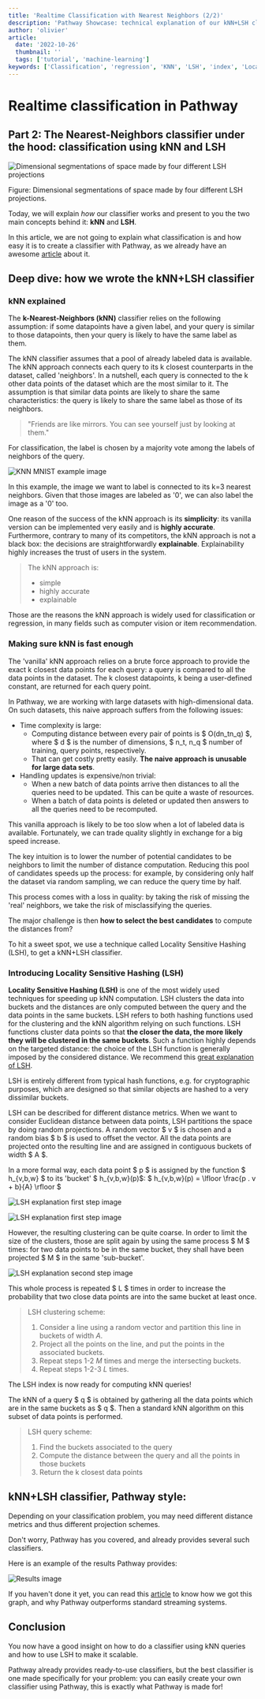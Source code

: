 ```yaml
---
title: 'Realtime Classification with Nearest Neighbors (2/2)'
description: 'Pathway Showcase: technical explanation of our kNN+LSH classifier'
author: 'olivier'
article:
  date: '2022-10-26'
  thumbnail: ''
  tags: ['tutorial', 'machine-learning']
keywords: ['Classification', 'regression', 'KNN', 'LSH', 'index', 'Locality Sensitive Hashing', 'MNIST', 'euclidean distance']
---
```


# Realtime classification in Pathway 

## Part 2: The Nearest-Neighbors classifier under the hood: classification using kNN and LSH

![Dimensional segmentations of space made by four different LSH projections](/assets/content/showcases/lsh/LSH.png)

Figure: Dimensional segmentations of space made by four different LSH projections.

Today, we will explain *how* our classifier works and present to you the two main concepts behind it: **kNN** and **LSH**.

In this article, we are not going to explain what classification is and how easy it is to create a classifier with Pathway, as we already have an awesome [article](/developers/showcases/lsh/lsh_chapter1) about it.

## Deep dive: how we wrote the kNN+LSH classifier

### kNN explained

The **k-Nearest-Neighbors (kNN)** classifier relies on the following assumption: if some datapoints have a given label, and your query is similar to those datapoints, then your query is likely to have the same label as them.


The kNN classifier assumes that a pool of already labeled data is available.
The kNN approach connects each query to its k closest counterparts in the dataset, called 'neighbors'.
In a nutshell, each query is connected to the k other data points of the dataset which are the most similar to it.
The assumption is that similar data points are likely to share the same characteristics: the query is likely to share the same label as those of its neighbors.

> "Friends are like mirrors. You can see yourself just by looking at them."

For classification, the label is chosen by a majority vote among the labels of neighbors of the query.

![KNN MNIST example image](/assets/content/showcases/lsh/lsh_knn_example_MNIST.png)

In this example, the image we want to label is connected to its k=3 nearest neighbors. Given that those images are labeled as '0', we can also label the image as a '0' too.

One reason of the success of the kNN approach is its **simplicity**: its vanilla version can be implemented very easily and is **highly accurate**.
Furthermore, contrary to many of its competitors, the kNN approach is not a black box: the decisions are straightforwardly **explainable**.
Explainability highly increases the trust of users in the system.

>The kNN approach is:
>* simple
>* highly accurate
>* explainable

Those are the reasons the kNN approach is widely used for classification or regression, in many fields such as computer vision or item recommendation.

### Making sure kNN is fast enough

The 'vanilla' kNN approach relies on a brute force approach to provide the exact k closest data points for each query: a query is compared to all the data points in the dataset.
The k closest datapoints, k being a user-defined constant, are returned for each query point.

In Pathway, we are working with large datasets with high-dimensional data.
On such datasets, this naive approach suffers from the following issues:

- Time complexity is large:
  - Computing distance between every pair of points is $ O(dn_tn_q) $, where $ d $ is the number of dimensions, $ n_t, n_q $ number of training, query points, respectively.
  - That can get costly pretty easily. **The naive approach is unusable for large data sets**.
- Handling updates is expensive/non trivial:
  - When a new batch of data points arrive then distances to all the queries need to be updated. This can be quite a waste of resources.
  - When a batch of data points is deleted or updated then answers to all the queries need to be recomputed.

This vanilla approach is likely to be too slow when a lot of labeled data is available. Fortunately, we can trade quality slightly in exchange for a big speed increase.

The key intuition is to lower the number of potential candidates to be neighbors to limit the number of distance computation. Reducing this pool of candidates speeds up the process: for example, by considering only half the dataset via random sampling, we can reduce the query time by half.

This process comes with a loss in quality: by taking the risk of missing the 'real' neighbors, we take the risk of misclassifying the queries.

The major challenge is then **how to select the best candidates** to compute the distances from?

To hit a sweet spot, we use a technique called Locality Sensitive Hashing (LSH), to get a kNN+LSH classifier.


### Introducing Locality Sensitive Hashing (LSH)

**Locality Sensitive Hashing (LSH)** is one of the most widely used techniques for speeding up kNN computation. LSH clusters the data into buckets and the distances are only computed between the query and the data points in the same buckets.
LSH refers to both hashing functions used for the clustering and the kNN algorithm relying on such functions.
LSH functions cluster data points so that **the closer the data, the more likely they will be clustered in the same buckets**.
Such a function highly depends on the targeted distance: the choice of the LSH function is generally imposed by the considered distance.
We recommend this [great explanation of LSH](https://randorithms.com/2019/09/19/Visual-LSH.html).

LSH is entirely different from typical hash functions, e.g. for cryptographic purposes, which are designed so that similar objects are hashed to a very dissimilar buckets.

LSH can be described for different distance metrics. When we want to consider Euclidean distance between data points, LSH partitions the space by doing random projections.
A random vector $ v $ is chosen and a random bias $ b $ is used to offset the vector.
All the data points are projected onto the resulting line and are assigned in contiguous buckets of width $ A $.

In a more formal way, each data point $ p $ is assigned by the function $ h_{v,b,w} $ to its 'bucket' $ h_{v,b,w}(p)$:  $ h_{v,b,w}(p) = \lfloor \frac{p . v + b}{A} \rfloor $

![LSH explanation first step image](/assets/content/showcases/lsh/lsh_projection_1.png)

![LSH explanation first step image](/assets/content/showcases/lsh/lsh_projection_1.png)

However, the resulting clustering can be quite coarse. In order to limit the size of the clusters, those are split again by using the same process $ M $ times: for two data points to be in the same bucket, they shall have been projected $ M $ in the same 'sub-bucket'.

![LSH explanation second step image](/assets/content/showcases/lsh/lsh_projection_3.png)

This whole process is repeated $ L $ times in order to increase the probability that two close data points are into the same bucket at least once.

> LSH clustering scheme:
> 1. Consider a line using a random vector and partition this line in buckets of width $A$.
> 2. Project all the points on the line, and put the points in the associated buckets.
> 3. Repeat steps 1-2 $M$ times and merge the intersecting buckets.
> 4. Repeat steps 1-2-3 $L$ times.

The LSH index is now ready for computing kNN queries!

The kNN of a query $ q $ is obtained by gathering all the data points which are in the same buckets as $ q $.
Then a standard kNN algorithm on this subset of data points is performed.

> LSH query scheme:
> 1. Find the buckets associated to the query
> 2. Compute the distance between the query and all the points in those buckets
> 3. Return the k closest data points

## kNN+LSH classifier, Pathway style:

Depending on your classification problem, you may need different distance metrics and thus different projection schemes.

Don't worry, Pathway has you covered, and already provides several such classifiers.

Here is an example of the results Pathway provides:

![Results image](/assets/content/showcases/lsh/lsh_mnist_streaming.png)

If you haven't done it yet, you can read this [article](/developers/showcases/lsh/lsh_chapter1) to know how we got this graph, and why Pathway outperforms standard streaming systems.

## Conclusion

You now have a good insight on how to do a classifier using kNN queries and how to use LSH to make it scalable.

Pathway already provides ready-to-use classifiers, but the best classifier is one made specifically for your problem: you can easily create your own classifier using Pathway, this is exactly what Pathway is made for!

